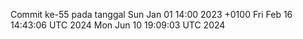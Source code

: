 Commit ke-55 pada tanggal Sun Jan 01 14:00 2023 +0100
Fri Feb 16 14:43:06 UTC 2024
Mon Jun 10 19:09:03 UTC 2024
